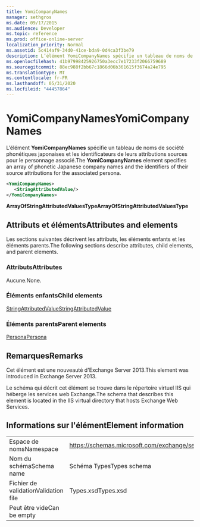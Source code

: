 ```yaml
---
title: YomiCompanyNames
manager: sethgros
ms.date: 09/17/2015
ms.audience: Developer
ms.topic: reference
ms.prod: office-online-server
localization_priority: Normal
ms.assetid: 5c414af9-34d0-41ce-bda9-0d4ca3f3be79
description: L’élément YomiCompanyNames spécifie un tableau de noms de société phonétiques japonaises et les identificateurs de leurs attributions sources pour le personnage associé.
ms.openlocfilehash: 41b97998425926750a3ecc7e17233f2066759689
ms.sourcegitcommit: 88ec988f2bb67c1866d06b361615f3674a24e795
ms.translationtype: MT
ms.contentlocale: fr-FR
ms.lasthandoff: 05/31/2020
ms.locfileid: "44457864"
---
```

# <a name="yomicompanynames"></a><span data-ttu-id="a613d-103">YomiCompanyNames</span><span class="sxs-lookup"><span data-stu-id="a613d-103">YomiCompanyNames</span></span>

<span data-ttu-id="a613d-104">L’élément **YomiCompanyNames** spécifie un tableau de noms de société phonétiques japonaises et les identificateurs de leurs attributions sources pour le personnage associé.</span><span class="sxs-lookup"><span data-stu-id="a613d-104">The **YomiCompanyNames** element specifies an array of phonetic Japanese company names and the identifiers of their source attributions for the associated persona.</span></span> 
  
```XML
<YomiCompanyNames>
   <StringAttributedValue/>
</YomiCompanyNames>
```

 <span data-ttu-id="a613d-105">**ArrayOfStringAttributedValuesType**</span><span class="sxs-lookup"><span data-stu-id="a613d-105">**ArrayOfStringAttributedValuesType**</span></span>
## <a name="attributes-and-elements"></a><span data-ttu-id="a613d-106">Attributs et éléments</span><span class="sxs-lookup"><span data-stu-id="a613d-106">Attributes and elements</span></span>

<span data-ttu-id="a613d-107">Les sections suivantes décrivent les attributs, les éléments enfants et les éléments parents.</span><span class="sxs-lookup"><span data-stu-id="a613d-107">The following sections describe attributes, child elements, and parent elements.</span></span>
  
### <a name="attributes"></a><span data-ttu-id="a613d-108">Attributs</span><span class="sxs-lookup"><span data-stu-id="a613d-108">Attributes</span></span>

<span data-ttu-id="a613d-109">Aucune.</span><span class="sxs-lookup"><span data-stu-id="a613d-109">None.</span></span>
  
### <a name="child-elements"></a><span data-ttu-id="a613d-110">Éléments enfants</span><span class="sxs-lookup"><span data-stu-id="a613d-110">Child elements</span></span>

[<span data-ttu-id="a613d-111">StringAttributedValue</span><span class="sxs-lookup"><span data-stu-id="a613d-111">StringAttributedValue</span></span>](stringattributedvalue.md)
  
### <a name="parent-elements"></a><span data-ttu-id="a613d-112">Éléments parents</span><span class="sxs-lookup"><span data-stu-id="a613d-112">Parent elements</span></span>

[<span data-ttu-id="a613d-113">Persona</span><span class="sxs-lookup"><span data-stu-id="a613d-113">Persona</span></span>](persona.md)
  
## <a name="remarks"></a><span data-ttu-id="a613d-114">Remarques</span><span class="sxs-lookup"><span data-stu-id="a613d-114">Remarks</span></span>

<span data-ttu-id="a613d-115">Cet élément est une nouveauté d'Exchange Server 2013.</span><span class="sxs-lookup"><span data-stu-id="a613d-115">This element was introduced in Exchange Server 2013.</span></span>
  
<span data-ttu-id="a613d-116">Le schéma qui décrit cet élément se trouve dans le répertoire virtuel IIS qui héberge les services web Exchange.</span><span class="sxs-lookup"><span data-stu-id="a613d-116">The schema that describes this element is located in the IIS virtual directory that hosts Exchange Web Services.</span></span>
  
## <a name="element-information"></a><span data-ttu-id="a613d-117">Informations sur l'élément</span><span class="sxs-lookup"><span data-stu-id="a613d-117">Element information</span></span>

|||
|:-----|:-----|
|<span data-ttu-id="a613d-118">Espace de noms</span><span class="sxs-lookup"><span data-stu-id="a613d-118">Namespace</span></span>  <br/> |https://schemas.microsoft.com/exchange/services/2006/types  <br/> |
|<span data-ttu-id="a613d-119">Nom du schéma</span><span class="sxs-lookup"><span data-stu-id="a613d-119">Schema name</span></span>  <br/> |<span data-ttu-id="a613d-120">Schéma Types</span><span class="sxs-lookup"><span data-stu-id="a613d-120">Types schema</span></span>  <br/> |
|<span data-ttu-id="a613d-121">Fichier de validation</span><span class="sxs-lookup"><span data-stu-id="a613d-121">Validation file</span></span>  <br/> |<span data-ttu-id="a613d-122">Types.xsd</span><span class="sxs-lookup"><span data-stu-id="a613d-122">Types.xsd</span></span>  <br/> |
|<span data-ttu-id="a613d-123">Peut être vide</span><span class="sxs-lookup"><span data-stu-id="a613d-123">Can be empty</span></span>  <br/> ||
   

